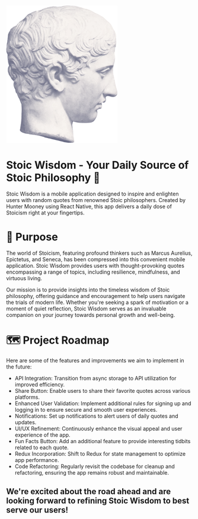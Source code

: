 <!-- ![App Icon](./assets/default_backup.png) -->
<img src='./assets/default_backup.png' width='300'>

# Stoic Wisdom - Your Daily Source of Stoic Philosophy 📜

Stoic Wisdom is a mobile application designed to inspire and enlighten users with random quotes from renowned Stoic philosophers. Created by Hunter Mooney using React Native, this app delivers a daily dose of Stoicism right at your fingertips.

# 🎯 Purpose
The world of Stoicism, featuring profound thinkers such as Marcus Aurelius, Epictetus, and Seneca, has been compressed into this convenient mobile application. Stoic Wisdom provides users with thought-provoking quotes encompassing a range of topics, including resilience, mindfulness, and virtuous living.

Our mission is to provide insights into the timeless wisdom of Stoic philosophy, offering guidance and encouragement to help users navigate the trials of modern life. Whether you're seeking a spark of motivation or a moment of quiet reflection, Stoic Wisdom serves as an invaluable companion on your journey towards personal growth and well-being.

# 🗺️ Project Roadmap
Here are some of the features and improvements we aim to implement in the future:

* API Integration: Transition from async storage to API utilization for improved efficiency.
* Share Button: Enable users to share their favorite quotes across various platforms.
* Enhanced User Validation: Implement additional rules for signing up and logging in to ensure secure and smooth user experiences.
* Notifications: Set up notifications to alert users of daily quotes and updates.
* UI/UX Refinement: Continuously enhance the visual appeal and user experience of the app.
* Fun Facts Button: Add an additional feature to provide interesting tidbits related to each quote.
* Redux Incorporation: Shift to Redux for state management to optimize app performance.
* Code Refactoring: Regularly revisit the codebase for cleanup and refactoring, ensuring the app remains robust and maintainable.


## We're excited about the road ahead and are looking forward to refining Stoic Wisdom to best serve our users!